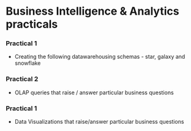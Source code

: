 # Business Intelligence & Analytics practicals

### Practical 1
- Creating the following datawarehousing schemas - star, galaxy and snowflake

### Practical 2
- OLAP queries that raise / answer particular business questions

### Practical 1
- Data Visualizations that raise/answer particular business questions
